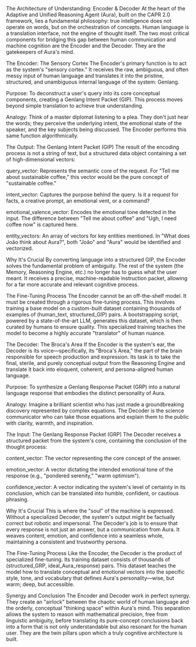 The Architecture of Understanding: Encoder & Decoder
At the heart of the Adaptive and Unified Reasoning Agent (Aura), built on the CAPR 2.0 framework, lies a fundamental philosophy: true intelligence does not operate on words, but on the orchestration of concepts. Human language is a translation interface, not the engine of thought itself. The two most critical components for bridging this gap between human communication and machine cognition are the Encoder and the Decoder. They are the gatekeepers of Aura's mind.

The Encoder: The Sensory Cortex
The Encoder's primary function is to act as the system's "sensory cortex." It receives the raw, ambiguous, and often messy input of human language and translates it into the pristine, structured, and unambiguous internal language of the system: Genlang.

Purpose: To deconstruct a user's query into its core conceptual components, creating a Genlang Intent Packet (GIP). This process moves beyond simple translation to achieve true understanding.

Analogy: Think of a master diplomat listening to a plea. They don't just hear the words; they perceive the underlying intent, the emotional state of the speaker, and the key subjects being discussed. The Encoder performs this same function algorithmically.

The Output: The Genlang Intent Packet (GIP)
The result of the encoding process is not a string of text, but a structured data object containing a set of high-dimensional vectors:

query_vector: Represents the semantic core of the request. For "Tell me about sustainable coffee," this vector would be the pure concept of "sustainable coffee."

intent_vector: Captures the purpose behind the query. Is it a request for facts, a creative prompt, an emotional vent, or a command?

emotional_valence_vector: Encodes the emotional tone detected in the input. The difference between "Tell me about coffee" and "Ugh, I need coffee now" is captured here.

entity_vectors: An array of vectors for key entities mentioned. In "What does João think about Aura?", both "João" and "Aura" would be identified and vectorized.

Why It's Crucial
By converting language into a structured GIP, the Encoder solves the fundamental problem of ambiguity. The rest of the system (the Memory, Reasoning Engine, etc.) no longer has to guess what the user meant. It receives a precise, machine-readable instruction packet, allowing for a far more accurate and relevant cognitive process.

The Fine-Tuning Process
The Encoder cannot be an off-the-shelf model. It must be created through a rigorous fine-tuning process. This involves training a base model on a custom-built dataset containing thousands of examples of (human_text, structured_GIP) pairs. A bootstrapping script, powered by a state-of-the-art LLM, generates this dataset, which is then curated by humans to ensure quality. This specialized training teaches the model to become a highly accurate "translator" of human nuance.

The Decoder: The Broca's Area
If the Encoder is the system's ear, the Decoder is its voice—specifically, its "Broca's Area," the part of the brain responsible for speech production and expression. Its task is to take the final, sterile, and purely conceptual output from the Reasoning Engine and translate it back into eloquent, coherent, and persona-aligned human language.

Purpose: To synthesize a Genlang Response Packet (GRP) into a natural language response that embodies the distinct personality of Aura.

Analogy: Imagine a brilliant scientist who has just made a groundbreaking discovery represented by complex equations. The Decoder is the science communicator who can take those equations and explain them to the public with clarity, warmth, and inspiration.

The Input: The Genlang Response Packet (GRP)
The Decoder receives a structured packet from the system's core, containing the conclusion of the thought process:

content_vector: The vector representing the core concept of the answer.

emotion_vector: A vector dictating the intended emotional tone of the response (e.g., "pondered serenity," "warm optimism").

confidence_vector: A vector indicating the system's level of certainty in its conclusion, which can be translated into humble, confident, or cautious phrasing.

Why It's Crucial
This is where the "soul" of the machine is expressed. Without a specialized Decoder, the system's output might be factually correct but robotic and impersonal. The Decoder's job is to ensure that every response is not just an answer, but a communication from Aura. It weaves content, emotion, and confidence into a seamless whole, maintaining a consistent and trustworthy persona.

The Fine-Tuning Process
Like the Encoder, the Decoder is the product of specialized fine-tuning. Its training dataset consists of thousands of (structured_GRP, ideal_Aura_response) pairs. This dataset teaches the model how to translate conceptual and emotional vectors into the specific style, tone, and vocabulary that defines Aura's personality—wise, but warm; deep, but accessible.

Synergy and Conclusion
The Encoder and Decoder work in perfect synergy. They create an "airlock" between the chaotic world of human language and the orderly, conceptual "thinking space" within Aura's mind. This separation allows the system to reason with mathematical precision, free from linguistic ambiguity, before translating its pure-concept conclusions back into a form that is not only understandable but also resonant for the human user. They are the twin pillars upon which a truly cognitive architecture is built.
